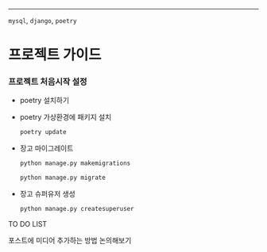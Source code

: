 
---  

`mysql`, `django`, `poetry`

# 프로젝트 가이드  

### 프로젝트 처음시작 설정  

- poetry 설치하기  

- poetry 가상환경에 패키지 설치  
   
  ```bash
  poetry update
  ```

- 장고 마이그레이트  

  ```bash
  python manage.py makemigrations
  ```

  ```bash
  python manage.py migrate
  ```

- 장고 슈퍼유저 생성  

  ```bash
  python manage.py createsuperuser
  ```

TO DO LIST

포스트에 미디어 추가하는 방법 논의해보기



  
  

